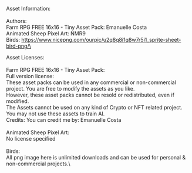 Asset Information:\
\
Authors:\
      Farm RPG FREE 16x16 - Tiny Asset Pack: Emanuelle Costa\
      Animated Sheep Pixel Art: NMR9\
      Birds: https://www.nicepng.com/ourpic/u2q8q8i1q8w7r5i1_sprite-sheet-bird-png/\
      
Asset Licenses:\
\
  Farm RPG FREE 16x16 - Tiny Asset Pack:\
        Full version license:\
            These asset packs can be used in any commercial or non-commercial project. You are free to modify the assets as you like. \
            However, these asset packs cannot be resold or redistributed, even if modified. \
            The Assets cannot be used on any kind of Crypto or NFT related project.\
            You may not use these assets to train AI.\
            Credits: You can credit me by: Emanuelle Costa\
  \
  Animated Sheep Pixel Art:\
        No license specified\
  \
  Birds:\
        All png image here is unlimited downloads and can be used for personal & non-commercial projects.\
